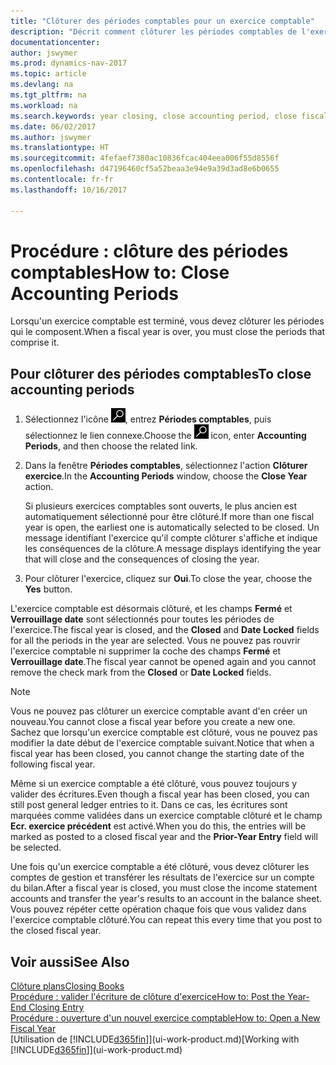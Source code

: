 ```yaml
---
title: "Clôturer des périodes comptables pour un exercice comptable"
description: "Décrit comment clôturer les périodes comptables de l'exercice comptable."
documentationcenter: 
author: jswymer
ms.prod: dynamics-nav-2017
ms.topic: article
ms.devlang: na
ms.tgt_pltfrm: na
ms.workload: na
ms.search.keywords: year closing, close accounting period, close fiscal year, bank account detailed trial balance
ms.date: 06/02/2017
ms.author: jswymer
ms.translationtype: HT
ms.sourcegitcommit: 4fefaef7380ac10836fcac404eea006f55d8556f
ms.openlocfilehash: d47196460cf5a52beaa3e94e9a39d3ad8e6b0655
ms.contentlocale: fr-fr
ms.lasthandoff: 10/16/2017

---
```

# <a name="how-to-close-accounting-periods"></a><span data-ttu-id="f3cc7-103">Procédure : clôture des périodes comptables</span><span class="sxs-lookup"><span data-stu-id="f3cc7-103">How to: Close Accounting Periods</span></span>
<span data-ttu-id="f3cc7-104">Lorsqu'un exercice comptable est terminé, vous devez clôturer les périodes qui le composent.</span><span class="sxs-lookup"><span data-stu-id="f3cc7-104">When a fiscal year is over, you must close the periods that comprise it.</span></span>

## <a name="to-close-accounting-periods"></a><span data-ttu-id="f3cc7-105">Pour clôturer des périodes comptables</span><span class="sxs-lookup"><span data-stu-id="f3cc7-105">To close accounting periods</span></span>
1. <span data-ttu-id="f3cc7-106">Sélectionnez l'icône ![Page ou état pour la recherche](media/ui-search/search_small.png "Page ou état pour la recherche"), entrez **Périodes comptables**, puis sélectionnez le lien connexe.</span><span class="sxs-lookup"><span data-stu-id="f3cc7-106">Choose the ![Search for Page or Report](media/ui-search/search_small.png "Search for Page or Report icon") icon, enter **Accounting Periods**, and then choose the related link.</span></span>
2. <span data-ttu-id="f3cc7-107">Dans la fenêtre **Périodes comptables**, sélectionnez l'action **Clôturer exercice**.</span><span class="sxs-lookup"><span data-stu-id="f3cc7-107">In the **Accounting Periods** window, choose the **Close Year** action.</span></span>

    <span data-ttu-id="f3cc7-108">Si plusieurs exercices comptables sont ouverts, le plus ancien est automatiquement sélectionné pour être clôturé.</span><span class="sxs-lookup"><span data-stu-id="f3cc7-108">If more than one fiscal year is open, the earliest one is automatically selected to be closed.</span></span> <span data-ttu-id="f3cc7-109">Un message identifiant l'exercice qu'il compte clôturer s'affiche et indique les conséquences de la clôture.</span><span class="sxs-lookup"><span data-stu-id="f3cc7-109">A message displays identifying the year that will close and the consequences of closing the year.</span></span>
3. <span data-ttu-id="f3cc7-110">Pour clôturer l'exercice, cliquez sur **Oui**.</span><span class="sxs-lookup"><span data-stu-id="f3cc7-110">To close the year, choose the **Yes** button.</span></span>

<span data-ttu-id="f3cc7-111">L'exercice comptable est désormais clôturé, et les champs **Fermé** et **Verrouillage date** sont sélectionnés pour toutes les périodes de l'exercice.</span><span class="sxs-lookup"><span data-stu-id="f3cc7-111">The fiscal year is closed, and the **Closed** and **Date Locked** fields for all the periods in the year are selected.</span></span> <span data-ttu-id="f3cc7-112">Vous ne pouvez pas rouvrir l'exercice comptable ni supprimer la coche des champs **Fermé** et **Verrouillage date**.</span><span class="sxs-lookup"><span data-stu-id="f3cc7-112">The fiscal year cannot be opened again and you cannot remove the check mark from the **Closed** or **Date Locked** fields.</span></span>

> [!NOTE]  
>   <span data-ttu-id="f3cc7-113">Vous ne pouvez pas clôturer un exercice comptable avant d'en créer un nouveau.</span><span class="sxs-lookup"><span data-stu-id="f3cc7-113">You cannot close a fiscal year before you create a new one.</span></span> <span data-ttu-id="f3cc7-114">Sachez que lorsqu'un exercice comptable est clôturé, vous ne pouvez pas modifier la date début de l'exercice comptable suivant.</span><span class="sxs-lookup"><span data-stu-id="f3cc7-114">Notice that when a fiscal year has been closed, you cannot change the starting date of the following fiscal year.</span></span>

<span data-ttu-id="f3cc7-115">Même si un exercice comptable a été clôturé, vous pouvez toujours y valider des écritures.</span><span class="sxs-lookup"><span data-stu-id="f3cc7-115">Even though a fiscal year has been closed, you can still post general ledger entries to it.</span></span> <span data-ttu-id="f3cc7-116">Dans ce cas, les écritures sont marquées comme validées dans un exercice comptable clôturé et le champ **Ecr. exercice précédent** est activé.</span><span class="sxs-lookup"><span data-stu-id="f3cc7-116">When you do this, the entries will be marked as posted to a closed fiscal year and the **Prior-Year Entry** field will be selected.</span></span>

<span data-ttu-id="f3cc7-117">Une fois qu'un exercice comptable a été clôturé, vous devez clôturer les comptes de gestion et transférer les résultats de l'exercice sur un compte du bilan.</span><span class="sxs-lookup"><span data-stu-id="f3cc7-117">After a fiscal year is closed, you must close the income statement accounts and transfer the year's results to an account in the balance sheet.</span></span> <span data-ttu-id="f3cc7-118">Vous pouvez répéter cette opération chaque fois que vous validez dans l'exercice comptable clôturé.</span><span class="sxs-lookup"><span data-stu-id="f3cc7-118">You can repeat this every time that you post to the closed fiscal year.</span></span>

## <a name="see-also"></a><span data-ttu-id="f3cc7-119">Voir aussi</span><span class="sxs-lookup"><span data-stu-id="f3cc7-119">See Also</span></span>
[<span data-ttu-id="f3cc7-120">Clôture plans</span><span class="sxs-lookup"><span data-stu-id="f3cc7-120">Closing Books</span></span>](year-close-books.md)  
[<span data-ttu-id="f3cc7-121">Procédure : valider l'écriture de clôture d'exercice</span><span class="sxs-lookup"><span data-stu-id="f3cc7-121">How to: Post the Year-End Closing Entry</span></span>](year-how-post-year-end-close-entry.md)  
[<span data-ttu-id="f3cc7-122">Procédure : ouverture d'un nouvel exercice comptable</span><span class="sxs-lookup"><span data-stu-id="f3cc7-122">How to: Open a New Fiscal Year</span></span>](finance-how-open-new-fiscal-year.md)  
<span data-ttu-id="f3cc7-123">[Utilisation de [!INCLUDE[d365fin](includes/d365fin_md.md)]](ui-work-product.md)</span><span class="sxs-lookup"><span data-stu-id="f3cc7-123">[Working with [!INCLUDE[d365fin](includes/d365fin_md.md)]](ui-work-product.md)</span></span>


